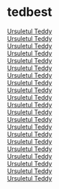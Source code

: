 # tedbest
<a href="https://ursuletulteddy.ro">Ursuletul Teddy</a><br/>
<a href="https://arta-mister-drama.webnode.ro/">Ursuletul Teddy</a><br/>
<a href="https://maps.google.com/url?q=https%3A%2F%2Fursuletulteddy.ro%2F">Ursuletul Teddy</a><br/>
<a href="https://bagaj-maternitate.blogspot.com">Ursuletul Teddy</a><br/>
<a href="https://ursuletulteddy.wordpress.com">Ursuletul Teddy</a><br/>
<a href="https://theodora.bravesites.com/">Ursuletul Teddy</a><br/>
<a href="https://ro.pinterest.com/tedbestconsulting/">Ursuletul Teddy</a><br/>
<a href="https://6274e781e2db5.site123.me/blog/choosing-the-best-breastfeeding-nightgown">Ursuletul Teddy</a><br/>
<a href="https://list.ly/ionut/lists">Ursuletul Teddy</a><br/>
<a href="https://wellfound.com/company/ted-best-consulting">Ursuletul Teddy</a><br/>
<a href="https://bit.ly/3l03IgR">Ursuletul Teddy</a><br/>
<a href="https://bit.ly/3xQWrnw">Ursuletul Teddy</a><br/>
<a href="https://tinyurl.com/5n76x7vu">Ursuletul Teddy</a><br/>
<a href="https://unsplash.com/@theodora23">Ursuletul Teddy</a><br/>
<a href="https://issuu.com/tedbestconsult">Ursuletul Teddy</a><br/>
<a href="https://social.msdn.microsoft.com/profile/ionutb99/">Ursuletul Teddy</a><br/>
<a href="https://www.google.com/url?q=https%3A%2F%2Fursuletulteddy.ro%2F">Ursuletul Teddy</a><br/>
<a href="http://eepurl.com/iniS_I">Ursuletul Teddy</a><br/>
<a href="https://www.pexels.com/@ionut-b-494680349/">Ursuletul Teddy</a><br/>
<a href="https://cutt.ly/E4z5idU">Ursuletul Teddy</a><br/>
<a href="https://ursuletulteddy.neocities.org/">Ursuletul Teddy</a><br/>
